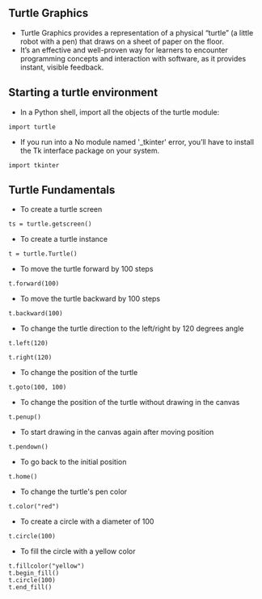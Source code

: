 ## Turtle Graphics
- Turtle Graphics provides a representation of a physical “turtle” (a little robot with a pen) that draws on a sheet of paper on the floor.
- It’s an effective and well-proven way for learners to encounter programming concepts and interaction with software, as it provides instant, visible feedback.

## Starting a turtle environment
- In a Python shell, import all the objects of the turtle module:
```
import turtle
```
- If you run into a No module named '_tkinter' error, you’ll have to install the Tk interface package on your system.
```
import tkinter
```

## Turtle Fundamentals
- To create a turtle screen
```
ts = turtle.getscreen()
```
- To create a turtle instance
```
t = turtle.Turtle()
```
- To move the turtle forward by 100 steps
```
t.forward(100)
```
- To move the turtle backward by 100 steps
```
t.backward(100)
```
- To change the turtle direction to the left/right by 120 degrees angle
```
t.left(120)
```
``` 
t.right(120)
```
- To change the position of the turtle
```
t.goto(100, 100)
```
- To change the position of the turtle without drawing in the canvas
```
t.penup()
```
- To start drawing in the canvas again after moving position
```
t.pendown()
```
- To go back to the initial position
```
t.home()
```
- To change the turtle's pen color
```
t.color("red")
```
- To create a circle with a diameter of 100
```
t.circle(100)
```
- To fill the circle with a yellow color
```
t.fillcolor("yellow")
t.begin_fill()
t.circle(100)
t.end_fill()
```



